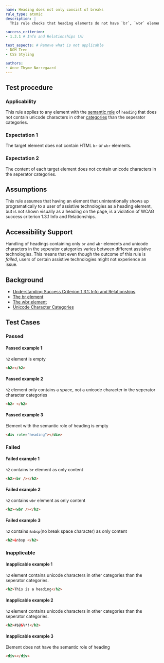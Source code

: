 ```yaml
---
name: Heading does not only consist of breaks
rule_type: atomic
description: | 
  This rule checks that heading elements do not have `br`, `wbr` elements or unicode separator characters as their only content.

success_criterion: 
- 1.3.1 # Info and Relationships (A)

test_aspects: # Remove what is not applicable
- DOM Tree
- CSS Styling

authors:
- Anne Thyme Nørregaard
---
```


## Test procedure

### Applicability

This rule applies to any element with the [semantic role](#semantic-role) of `heading` that does not contain unicode characters in other [categories]((https://www.fileformat.info/info/unicode/category/index.htm)) than the seperator categories.

### Expectation 1

The target element does not contain HTML `br` or `wbr` elements.

### Expectation 2

The content of each target element does not contain unicode characters in the seperator categories. 

## Assumptions

This rule assumes that having an element that unintentionally shows up programatically to a user of assistive technologies as a heading element, but is not shown visually as a heading on the page, is a violation of WCAG success criterion 1.3.1 Info and Relationships.

## Accessibility Support

Handling of headings containing only `br` and `wbr` elements and unicode characters in the seperator categories varies between different assistive technologies. This means that even though the outcome of this rule is *failed*, users of certain assistive technologies might not experience an issue.

## Background

- [Understanding Success Criterion 1.3.1: Info and Relationships](https://www.w3.org/WAI/WCAG21/Understanding/info-and-relationships.html)
- [The br element](https://www.w3.org/TR/html/textlevel-semantics.html#the-br-element)
- [The wbr element](https://www.w3.org/TR/html/textlevel-semantics.html#the-wbr-element)
- [Unicode Character Categories](https://www.fileformat.info/info/unicode/category/index.htm)

## Test Cases

### Passed

#### Passed example 1

`h2` element is empty

```html
<h2></h2>
```

#### Passed example 2

`h2` element only contains a space, not a unicode character in the seperator character categories

```html
<h2> </h2>
```

#### Passed example 3

Element with the semantic role of heading is empty

```html
<div role="heading"></div>
```

### Failed

#### Failed example 1

`h2` contains `br` element as only content

```html
<h2><br /></h2>
```

#### Failed example 2

`h2` contains `wbr` element as only content

```html
<h2><wbr /></h2>
```

#### Failed example 3

`h2` contains `&nbsp`(no break space character) as only content

```html
<h2>&nbsp </h2>
```

### Inapplicable

#### Inapplicable example 1

`h2` element contains unicode characters in other categories than the seperator categories.

```html
<h2>This is a heading</h2>
```

#### Inapplicable example 2

`h2` element contains unicode characters in other categories than the seperator categories.

```html
<h2>#$@&%*!</h2>
```

#### Inapplicable example 3

Element does not have the semantic role of heading

```html
<div></div>
```
